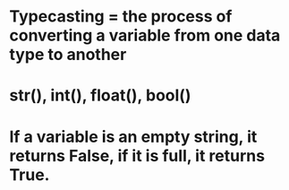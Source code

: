 # Typecasting = the process of converting a variable from one data type to another

# str(), int(), float(), bool()

# If a variable is an empty string, it returns False, if it is full, it returns True.
